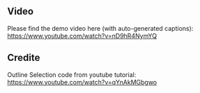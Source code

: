 ## Video

Please find the demo video here (with auto-generated captions): https://www.youtube.com/watch?v=nD9hR4NymYQ

## Credite

Outline Selection code from youtube tutorial: https://www.youtube.com/watch?v=qYnAkMGbgwo

